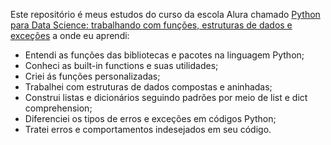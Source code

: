Este repositório é meus estudos do curso da escola Alura chamado [Python para Data Science: trabalhando com funções, estruturas de dados e exceções](https://cursos.alura.com.br/course/python-data-science-funcoes-estruturas-dados-excecoes) a onde eu aprendi:
- Entendi as funções das bibliotecas e pacotes na linguagem Python;
- Conheci as built-in functions e suas utilidades;
- Criei ás funções personalizadas;
- Trabalhei com estruturas de dados compostas e aninhadas;
- Construi listas e dicionários seguindo padrões por meio de list e dict comprehension;
- Diferenciei os tipos de erros e exceções em códigos Python;
- Tratei erros e comportamentos indesejados em seu código.
